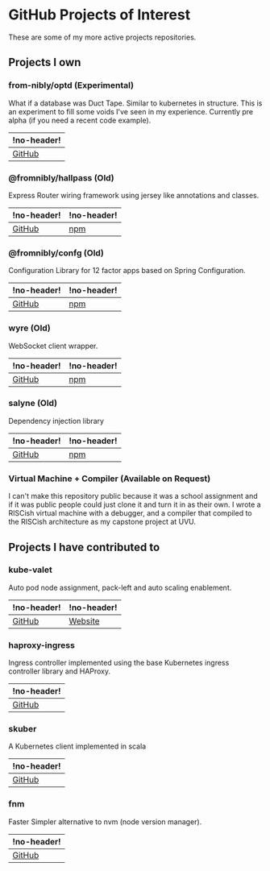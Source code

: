# GitHub Projects of Interest

These are some of my more active projects repositories.

## Projects I own

### from-nibly/optd (Experimental)

What if a database was Duct Tape. Similar to kubernetes in structure. This is an
experiment to fill some voids I've seen in my experience. Currently pre alpha
(if you need a recent code example).

| !no-header!                                  |
| -------------------------------------------- |
| [GitHub](https://github.com/from-nibly/optd) |

### @fromnibly/hallpass (Old)

Express Router wiring framework using jersey like annotations and classes.

| !no-header!                                      | !no-header!                                              |
| ------------------------------------------------ | -------------------------------------------------------- |
| [GitHub](https://github.com/from-nibly/hallpass) | [npm](https://www.npmjs.com/package/@fromnibly/hallpass) |

### @fromnibly/confg (Old)

Configuration Library for 12 factor apps based on Spring Configuration.

| !no-header!                                    | !no-header!                                            |
| ---------------------------------------------- | ------------------------------------------------------ |
| [GitHub](https://github.com/from-nibly/config) | [npm](https://www.npmjs.com/package/@fromnibly/config) |

### wyre (Old)

WebSocket client wrapper.

| !no-header!                                  | !no-header!                               |
| -------------------------------------------- | ----------------------------------------- |
| [GitHub](https://github.com/from-nibly/wyre) | [npm](https://www.npmjs.com/package/wyre) |

### salyne (Old)

Dependency injection library

| !no-header!                                    | !no-header!                                 |
| ---------------------------------------------- | ------------------------------------------- |
| [GitHub](https://github.com/from-nibly/salyne) | [npm](https://www.npmjs.com/package/salyne) |

### Virtual Machine + Compiler (Available on Request)

I can't make this repository public because it was a school assignment and if it
was public people could just clone it and turn it in as their own. I wrote a
RISCish virtual machine with a debugger, and a compiler that compiled to the
RISCish architecture as my capstone project at UVU.

## Projects I have contributed to

### kube-valet

Auto pod node assignment, pack-left and auto scaling enablement.

| !no-header!                                     | !no-header!                      |
| ----------------------------------------------- | -------------------------------- |
| [GitHub](https://github.com/domoinc/kube-valet) | [Website](http://kube-valet.io/) |

### haproxy-ingress

Ingress controller implemented using the base Kubernetes ingress controller
library and HAProxy.

| !no-header!                                             |
| ------------------------------------------------------- |
| [GitHub](https://github.com/jcmoraisjr/haproxy-ingress) |

### skuber

A Kubernetes client implemented in scala

| !no-header!                                   |
| --------------------------------------------- |
| [GitHub](https://github.com/doriordan/skuber) |

### fnm

Faster Simpler alternative to nvm (node version manager).

| !no-header!                             |
| --------------------------------------- |
| [GitHub](https://github.com/Schniz/fnm) |
